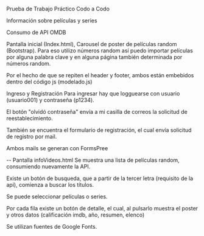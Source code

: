 Prueba de Trabajo Práctico Codo a Codo

Información sobre películas y series

Consumo de API OMDB

Pantalla inicial (Index.html),
Carousel de poster de películas random (Bootstrap). Para eso utilizo números random así puedo importar películas por alguna palabra clave y en alguna página también determinada por números random.

Por el hecho de que se repiten el header y footer, ambos están embebidos dentro del código js (modelado.js)


Ingreso y Registración 
Para ingresar hay que logguearse con usuario (usuario001) y contraseña (p1234).

El botón "olvidó contraseña" envía a mi casilla de correos la solicitud de reestablecimiento.

También se encuentra el formulario de registración, el cual envía solicitud de registro por mail.

Ambos mails se generan con FormsPree


-- Pantalla infoVideos.html
Se muestra una lista de películas random, consumiendo nuevamente la API.

Existe un botón de busqueda, que a partir de la tercer letra (requisito de la api), comienza a buscar los títulos.

Se puede seleccionar películas o series.

Por cada fila existe un botón de detalle, el cual, al pulsarlo muestra el poster y otros datos (calificación imdb, año, resumen, elenco)

Se utilizan fuentes de Google Fonts.


